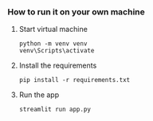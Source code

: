 ### How to run it on your own machine

1. Start virtual machine

   ```
   python -m venv venv
   venv\Scripts\activate
   ```

2. Install the requirements

   ```
   pip install -r requirements.txt
   ```

3. Run the app

   ```
   streamlit run app.py
   ```
